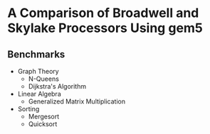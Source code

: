 # A Comparison of Broadwell and Skylake Processors Using gem5

## Benchmarks

- Graph Theory
    - N-Queens
    - Dijkstra's Algorithm
- Linear Algebra
    - Generalized Matrix Multiplication
- Sorting
    - Mergesort
    - Quicksort
